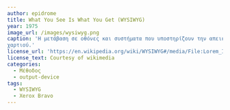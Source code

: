 ```yaml
---
author: epidrome
title: What You See Is What You Get (WYSIWYG) 
year: 1975
image_url: /images/wysiwyg.png
caption: 'Η μετάβαση σε οθόνες και συστήματα που υποστηρίζουν την απεικόνιση γραφικών και την επεξεργασία μεγάλου αριθμού εικονοστοιχείων επέτρεψε την δημιουργία μιας νέας κατηγορίας διαδραστικών εφαρμογών που υποσχόνται η εκτύπωση ενός εγγράφου να είναι ίδια με την προβολή του στην οθόνη. Αυτή η εξέλιξη βοήθησε πολύ στην φαίνομενική ευχρηστία των εφαρμογών, αλλά ταυτόχρονα ενίσχυσε την τάση δημιουργίας εφαρμογών που ήταν απλά προσομοίωση των εγγράφων που βασίζονται στην τεχνολογία του
χαρτιού.' 
license_url: 'https://en.wikipedia.org/wiki/WYSIWYG#/media/File:Lorem_Ipsum_-_WYSIWYG_en_Latex_-_tekst_als_paden.svg' 
license_text: Courtesy of wikimedia
categories:
  - Μέθοδος 
  - output-device
tags:
  - WYSIWYG 
  - Xerox Bravo 
---
```

